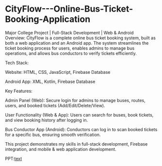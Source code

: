 # CityFlow---Online-Bus-Ticket-Booking-Application

Major College Project | Full-Stack Development | Web & Android
<br>
Overview:
CityFlow is a complete online bus ticket booking system, built as both a web application and an Android app. The system streamlines the ticket booking process for users, enables admins to manage bus operations, and allows bus conductors to verify tickets efficiently.

Tech Stack:

Website: HTML, CSS, JavaScript, Firebase Database

Android App: XML, Kotlin, Firebase Database

Key Features:

Admin Panel (Web): Secure login for admins to manage buses, routes, users, and booked tickets (Add/Edit/Delete/View).

User Functionality (Web & App): Users can search for buses, book tickets, and view booking history after logging in.

Bus Conductor App (Android): Conductors can log in to scan booked tickets for a specific bus, ensuring smooth verification.

This project demonstrates my skills in full-stack development, Firebase integration, and mobile & web application development.

PPT:[text](../CityFlowV2.pptx)
